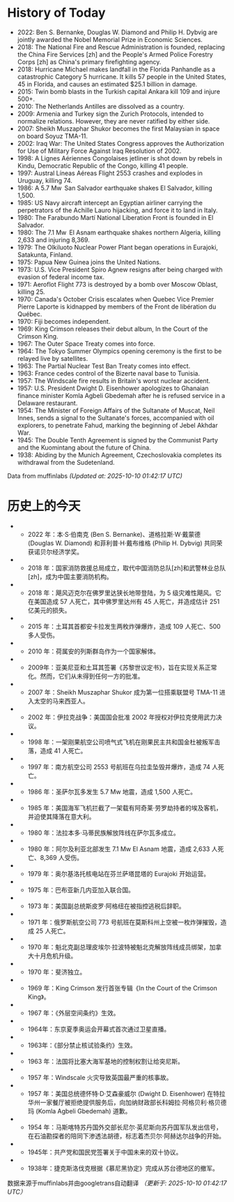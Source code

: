 # History of Today 

- 2022: Ben S. Bernanke, Douglas W. Diamond and Philip H. Dybvig are jointly awarded the Nobel Memorial Prize in Economic Sciences.
- 2018: The National Fire and Rescue Administration is founded, replacing the China Fire Services [zh] and the People's Armed Police Forestry Corps [zh] as China's primary firefighting agency.
- 2018: Hurricane Michael makes landfall in the Florida Panhandle as a catastrophic Category 5 hurricane. It kills 57 people in the United States, 45 in Florida, and causes an estimated $25.1 billion in damage.
- 2015: Twin bomb blasts in the Turkish capital Ankara kill 109 and injure 500+.
- 2010: The Netherlands Antilles are dissolved as a country.
- 2009: Armenia and Turkey sign the Zurich Protocols, intended to normalize relations. However, they are never ratified by either side.
- 2007: Sheikh Muszaphar Shukor becomes the first Malaysian in space on board Soyuz TMA-11.
- 2002: Iraq War: The United States Congress approves the Authorization for Use of Military Force Against Iraq Resolution of 2002.
- 1998: A Lignes Aériennes Congolaises jetliner is shot down by rebels in Kindu, Democratic Republic of the Congo, killing 41 people.
- 1997: Austral Líneas Aéreas Flight 2553 crashes and explodes in Uruguay, killing 74.
- 1986: A 5.7 Mw  San Salvador earthquake shakes El Salvador, killing 1,500.
- 1985: US Navy aircraft intercept an Egyptian airliner carrying the perpetrators of the Achille Lauro hijacking, and force it to land in Italy.
- 1980: The Farabundo Martí National Liberation Front is founded in El Salvador.
- 1980: The 7.1 Mw  El Asnam earthquake shakes northern Algeria, killing 2,633 and injuring 8,369.
- 1979: The Olkiluoto Nuclear Power Plant began operations in Eurajoki, Satakunta, Finland.
- 1975: Papua New Guinea joins the United Nations.
- 1973: U.S. Vice President Spiro Agnew resigns after being charged with evasion of federal income tax.
- 1971: Aeroflot Flight 773 is destroyed by a bomb over Moscow Oblast, killing 25.
- 1970: Canada's October Crisis escalates when Quebec Vice Premier Pierre Laporte is kidnapped by members of the Front de libération du Québec.
- 1970: Fiji becomes independent.
- 1969: King Crimson releases their debut album, In the Court of the Crimson King.
- 1967: The Outer Space Treaty comes into force.
- 1964: The Tokyo Summer Olympics opening ceremony is the first to be relayed live by satellites.
- 1963: The Partial Nuclear Test Ban Treaty comes into effect.
- 1963: France cedes control of the Bizerte naval base to Tunisia.
- 1957: The Windscale fire results in Britain's worst nuclear accident.
- 1957: U.S. President Dwight D. Eisenhower apologizes to Ghanaian finance minister Komla Agbeli Gbedemah after he is refused service in a Delaware restaurant.
- 1954: The Minister of Foreign Affairs of the Sultanate of Muscat, Neil Innes, sends a signal to the Sultanate's forces, accompanied with oil explorers, to penetrate Fahud, marking the beginning of Jebel Akhdar War.
- 1945: The Double Tenth Agreement is signed by the Communist Party and the Kuomintang about the future of China.
- 1938: Abiding by the Munich Agreement, Czechoslovakia completes its withdrawal from the Sudetenland.

Data from muffinlabs
*(Updated at: 2025-10-10 01:42:17 UTC)*

# 历史上的今天 

- - 2022 年：本·S·伯南克 (Ben S. Bernanke)、道格拉斯·W·戴蒙德 (Douglas W. Diamond) 和菲利普·H·戴布维格 (Philip H. Dybvig) 共同荣获诺贝尔经济学奖。
- - 2018 年：国家消防救援总局成立，取代中国消防总队[zh]和武警林业总队[zh]，成为中国主要消防机构。
- - 2018 年：飓风迈克尔在佛罗里达狭长地带登陆，为 5 级灾难性飓风。它在美国造成 57 人死亡，其中佛罗里达州有 45 人死亡，并造成估计 251 亿美元的损失。
- - 2015 年：土耳其首都安卡拉发生两枚炸弹爆炸，造成 109 人死亡、500 多人受伤。
- - 2010 年：荷属安的列斯群岛作为一个国家解体。
- - 2009年：亚美尼亚和土耳其签署《苏黎世议定书》，旨在实现关系正常化。然而，它们从未得到任何一方的批准。
- - 2007 年：Sheikh Muszaphar Shukor 成为第一位搭乘联盟号 TMA-11 进入太空的马来西亚人。
- - 2002 年：伊拉克战争：美国国会批准 2002 年授权对伊拉克使用武力决议。
- - 1998 年：一架刚果航空公司喷气式飞机在刚果民主共和国金杜被叛军击落，造成 41 人死亡。
- - 1997 年：南方航空公司 2553 号航班在乌拉圭坠毁并爆炸，造成 74 人死亡。
- - 1986 年：圣萨尔瓦多发生 5.7 Mw 地震，造成 1,500 人死亡。
- - 1985 年：美国海军飞机拦截了一架载有阿奇莱·劳罗劫持者的埃及客机，并迫使其降落在意大利。
- - 1980 年：法拉本多·马蒂民族解放阵线在萨尔瓦多成立。
- - 1980 年：阿尔及利亚北部发生 7.1 Mw El Asnam 地震，造成 2,633 人死亡、8,369 人受伤。
- - 1979 年：奥尔基洛托核电站在芬兰萨塔昆塔的 Eurajoki 开始运营。
- - 1975 年：巴布亚新几内亚加入联合国。
- - 1973 年：美国副总统斯皮罗·阿格纽在被指控逃税后辞职。
- - 1971 年：俄罗斯航空公司 773 号航班在莫斯科州上空被一枚炸弹摧毁，造成 25 人死亡。
- - 1970 年：魁北克副总理皮埃尔·拉波特被魁北克解放阵线成员绑架，加拿大十月危机升级。
- - 1970 年：斐济独立。
- - 1969 年：King Crimson 发行首张专辑《In the Court of the Crimson King》。
- - 1967 年：《外层空间条约》生效。
- - 1964年：东京夏季奥运会开幕式首次通过卫星直播。
- - 1963年：《部分禁止核试验条约》生效。
- - 1963 年：法国将比塞大海军基地的控制权割让给突尼斯。
- - 1957 年：Windscale 火灾导致英国最严重的核事故。
- - 1957 年：美国总统德怀特·D·艾森豪威尔 (Dwight D. Eisenhower) 在特拉华州一家餐厅被拒绝提供服务后，向加纳财政部长科姆拉·阿格贝利·格贝德玛 (Komla Agbeli Gbedemah) 道歉。
- - 1954 年：马斯喀特苏丹国外交部长尼尔·英尼斯向苏丹国军队发出信号，在石油勘探者的陪同下渗透法胡德，标志着杰贝尔·阿赫达尔战争的开始。
- - 1945年：共产党和国民党签署关于中国未来的双十协议。
- - 1938年：捷克斯洛伐克根据《慕尼黑协定》完成从苏台德地区的撤军。

数据来源于muffinlabs并由googletrans自动翻译
*（更新于: 2025-10-10 01:42:17 UTC）*